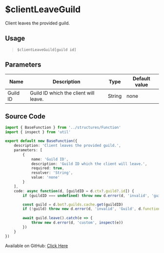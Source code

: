 # $clientLeaveGuild
Client leaves the provided guild.
## Usage
> `$clientLeaveGuild[guild id]`
## Parameters
|   Name   |              Description              |  Type  | Default value |
|----------|---------------------------------------|--------|---------------|
| Guild ID | Guild ID which the client will leave. | String | none          |

## Source Code
```ts
import { BaseFunction } from '../structures/Function'
import { inspect } from 'util'

export default new BaseFunction({
    description: 'Client leaves the provided guild.',
    parameters: [
        {
            name: 'Guild ID',
            description: 'Guild ID which the client will leave.',
            required: true,
            resolver: 'String',
            value: 'none'
        }
    ],
    code: async function(d, [guildID = d.ctx?.guild?.id]) {
        if (guildID === undefined) throw new d.error(d, 'invalid', 'guildID', d.function?.name!)

        const guild = d.bot?.guilds.cache.get(guildID)
        if (!guild) throw new d.error(d, 'invalid', 'Guild', d.function?.name!)
        
        await guild.leave().catch(e => {
            throw new d.error(d, 'custom', inspect(e))
        })
    }
})
```
Available on GitHub: [Click Here](https://github.com/Cyberghxst/bdjs/blob/v1/src/functions/clientLeaveGuild.ts)